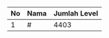 | No | Nama            | Jumlah Level |
|----|-----------------|--------------|
| 1  | #    |    4403        |
